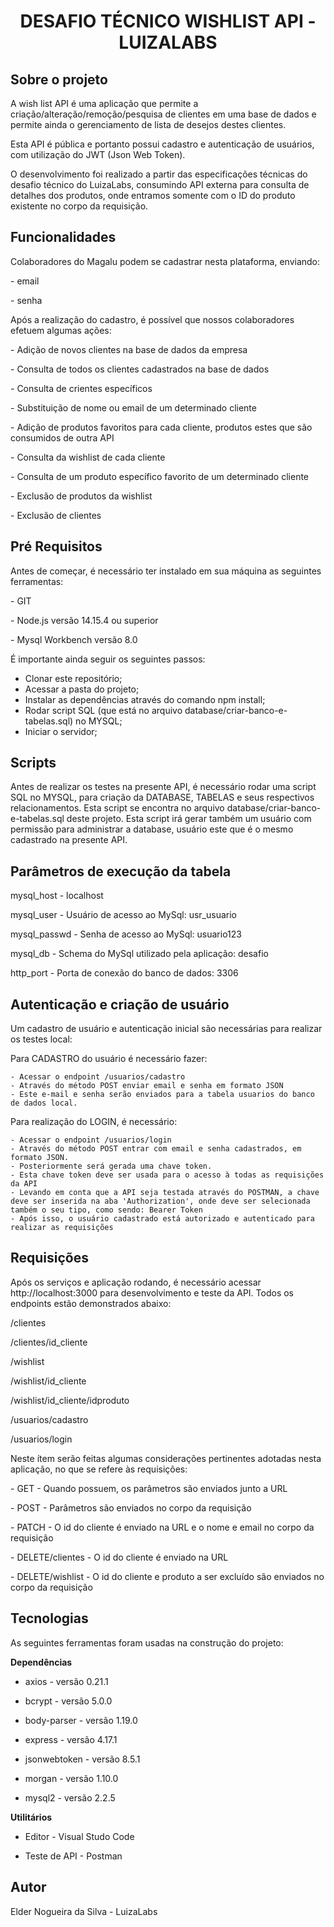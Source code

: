 <h1 align="center">DESAFIO TÉCNICO WISHLIST API - LUIZALABS</h1>

<h2>Sobre o projeto</h2>
<p>
A wish list API é uma aplicação que permite a criação/alteração/remoção/pesquisa de clientes em uma base de dados e permite ainda o gerenciamento de lista de desejos destes clientes.

Esta API é pública e portanto possui cadastro e autenticação de usuários, com utilização do JWT (Json Web Token). 

O desenvolvimento foi realizado a partir das especificações técnicas do desafio técnico do LuizaLabs, consumindo API externa para consulta de detalhes dos produtos, onde entramos somente com o ID do produto existente no corpo da requisição.
<p>

<h2>Funcionalidades</h2>
<p>
Colaboradores do Magalu podem se cadastrar nesta plataforma, enviando:
<p>- email </p>
<p>- senha </p>
<p>
<p>Após a realização do cadastro, é possível que nossos colaboradores efetuem algumas ações:<p>
<p>- Adição de novos clientes na base de dados da empresa </p>
<p>- Consulta de todos os clientes cadastrados na base de dados </p>
<p>- Consulta de crientes específicos </p>
<p>- Substituição de nome ou email de um determinado cliente </p>
<p>- Adição de produtos favoritos para cada cliente, produtos estes que são consumidos de outra API </p>
<p>- Consulta da wishlist de cada cliente </p>
<p>- Consulta de um produto específico favorito de um determinado cliente </p>
<p>- Exclusão de produtos da wishlist </p>
<p>- Exclusão de clientes </p>
<p>
<h2> Pré Requisitos </h2>
<p>Antes de começar, é necessário ter instalado em sua máquina as seguintes ferramentas:</p>

<p>- GIT</p>
<p>- Node.js versão 14.15.4 ou superior</p>
<p>- Mysql Workbench versão 8.0</p>

É importante ainda seguir os seguintes passos:
- Clonar este repositório;
- Acessar a pasta do projeto;
- Instalar as dependências através do comando npm install;
- Rodar script SQL (que está no arquivo database/criar-banco-e-tabelas.sql) no MYSQL;
- Iniciar o servidor;
<p>
<h2> Scripts </h2>
Antes de realizar os testes na presente API, é necessário rodar uma script SQL no MYSQL, para criação da DATABASE, TABELAS e seus respectivos relacionamentos. Esta script se encontra no arquivo database/criar-banco-e-tabelas.sql deste projeto. Esta script irá gerar também um usuário com permissão para administrar a database, usuário este que é o mesmo cadastrado na presente API.
<h2>Parâmetros de execução da tabela</h2>
<p>mysql_host - localhost </p>
<p>mysql_user - Usuário de acesso ao MySql:	usr_usuario </p>
<p>mysql_passwd - Senha de acesso ao MySql: usuario123 </p>
<p>mysql_db - Schema do MySql utilizado pela aplicação: desafio </p>
<p>http_port -	Porta de conexão do banco de dados: 3306 </p>

<h2> Autenticação e criação de usuário </h2>
Um cadastro de usuário e autenticação inicial são necessárias para realizar os testes local:

Para CADASTRO do usuário é necessário fazer:
```
- Acessar o endpoint /usuarios/cadastro
- Através do método POST enviar email e senha em formato JSON 
- Este e-mail e senha serão enviados para a tabela usuarios do banco de dados local.
```

Para realização do LOGIN, é necessário:

```
- Acessar o endpoint /usuarios/login
- Através do método POST entrar com email e senha cadastrados, em formato JSON. 
- Posteriormente será gerada uma chave token. 
- Esta chave token deve ser usada para o acesso à todas as requisições da API
- Levando em conta que a API seja testada através do POSTMAN, a chave deve ser inserida na aba 'Authorization', onde deve ser selecionada também o seu tipo, como sendo: Bearer Token
- Após isso, o usuário cadastrado está autorizado e autenticado para realizar as requisições
```

<h2> Requisições </h2>
Após os serviços e aplicação rodando, é necessário acessar http://localhost:3000 para desenvolvimento e teste da API. Todos os endpoints estão demonstrados abaixo:

<p>/clientes </p>
<p>/clientes/id_cliente </p>
<p>/wishlist </p>
<p>/wishlist/id_cliente </p>
<p>/wishlist/id_cliente/idproduto </p>
<p>/usuarios/cadastro </p>
<p>/usuarios/login </p>
<p>

<p>Neste ítem serão feitas algumas considerações pertinentes adotadas nesta aplicação, no que se refere às requisições:</p>
<p>- GET - Quando possuem, os parâmetros são enviados junto a URL </p>
<p>- POST - Parâmetros são enviados no corpo da requisição </p>
<p>- PATCH - O id do cliente é enviado na URL e o nome e email no corpo da requisição </p>
<p>- DELETE/clientes - O id do cliente é enviado na URL </p>
<p>- DELETE/wishlist - O id do cliente e produto a ser excluído são enviados no corpo da requisição </p>

<h2>Tecnologias</h2>
As seguintes ferramentas foram usadas na construção do projeto:

<p><b>Dependências</b></p>

- axios - versão 0.21.1 </p>
- bcrypt - versão 5.0.0 </p>
- body-parser - versão 1.19.0 </p>
- express - versão 4.17.1 </p>
- jsonwebtoken - versão 8.5.1 </p>
- morgan - versão 1.10.0 </p>
- mysql2 - versão 2.2.5 </p>

</p>

<p><b>Utilitários</b></p> 

- Editor - Visual Studo Code </p>
- Teste de API - Postman </p>

<h2><b>Autor</b></h2>
<p>Elder Nogueira da Silva - LuizaLabs</p>